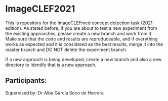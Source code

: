 # ImageCLEF2021

This is repository for the ImageCLEFmed concept detection task (2021 edition). As stated before, if you are about to test a new experiment from the existing approaches, please create a new branch and work from it. Make sure that the code and results are reproduceable, and if everything works as expected and it is considered as the best results, merge it into the master branch and DO NOT delete the experiment branch.

If a new approach is being developed, create a new branch and also a new directory to identify that is a new approach.

Participants:
--


Supervised by: Dr Alba García Seco de Herrera

